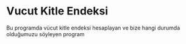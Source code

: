 # Vucut Kitle Endeksi
Bu programda vücut kitle endeksi hesaplayan ve bize hangi durumda olduğumuzu söyleyen program

